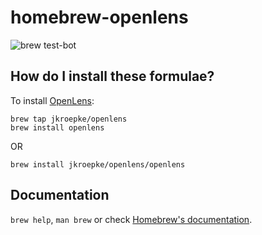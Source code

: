 # homebrew-openlens

![brew test-bot](https://github.com/jkroepke/homebrew-openlens/workflows/brew%20test-bot/badge.svg)

## How do I install these formulae?

To install [OpenLens](https://github.com/lensapp/lens):

```shell
brew tap jkroepke/openlens
brew install openlens
```

OR

```shell
brew install jkroepke/openlens/openlens
```

## Documentation

`brew help`, `man brew` or check [Homebrew's documentation](https://docs.brew.sh).
